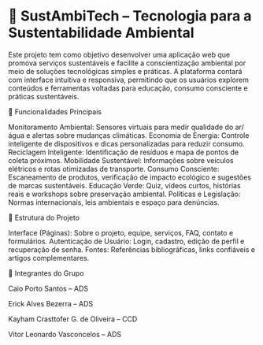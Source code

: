 # 🌱 SustAmbiTech – Tecnologia para a Sustentabilidade Ambiental

Este projeto tem como objetivo desenvolver uma aplicação web que promova serviços sustentáveis e facilite a conscientização ambiental por meio de soluções tecnológicas simples e práticas.
A plataforma contará com interface intuitiva e responsiva, permitindo que os usuários explorem conteúdos e ferramentas voltadas para educação, consumo consciente e práticas sustentáveis.

🚀 Funcionalidades Principais

Monitoramento Ambiental: Sensores virtuais para medir qualidade do ar/água e alertas sobre mudanças climáticas.
Economia de Energia: Controle inteligente de dispositivos e dicas personalizadas para reduzir consumo.
Reciclagem Inteligente: Identificação de resíduos e mapa de pontos de coleta próximos.
Mobilidade Sustentável: Informações sobre veículos elétricos e rotas otimizadas de transporte.
Consumo Consciente: Escaneamento de produtos, verificação de impacto ecológico e sugestões de marcas sustentáveis.
Educação Verde: Quiz, vídeos curtos, histórias reais e workshops sobre preservação ambiental.
Políticas e Legislação: Normas internacionais, leis ambientais e espaço para denúncias.

📑 Estrutura do Projeto

Interface (Páginas): Sobre o projeto, equipe, serviços, FAQ, contato e formulários.
Autenticação de Usuário: Login, cadastro, edição de perfil e recuperação de senha.
Fontes: Referências bibliográficas, links confiáveis e artigos complementares.

👥 Integrantes do Grupo

Caio Porto Santos – ADS

Erick Alves Bezerra – ADS

Kayham Crasttofer G. de Oliveira – CCD

Vitor Leonardo Vasconcelos – ADS
